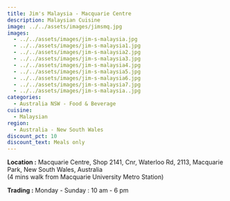 ```yaml
---
title: Jim's Malaysia - Macquarie Centre
description: Malaysian Cuisine
image: ../../assets/images/jimsmq.jpg
images:
  - ../../assets/images/jim-s-malaysia.jpg
  - ../../assets/images/jim-s-malaysia1.jpg
  - ../../assets/images/jim-s-malaysia2.jpg
  - ../../assets/images/jim-s-malaysia3.jpg
  - ../../assets/images/jim-s-malaysia4.jpg
  - ../../assets/images/jim-s-malaysia5.jpg
  - ../../assets/images/jim-s-malaysia6.jpg
  - ../../assets/images/jim-s-malaysia7.jpg
  - ../../assets/images/jim-s-malaysia..jpg
categories:
  - Australia NSW - Food & Beverage
cuisine:
  - Malaysian
region:
  - Australia - New South Wales
discount_pct: 10
discount_text: Meals only
---
```


**Location :** Macquarie Centre, Shop 2141, Cnr, Waterloo Rd, 2113, Macquarie Park, New South Wales, Australia\
(4 mins walk from Macquarie University Metro Station)

**Trading :** Monday - Sunday : 10 am - 6 pm
